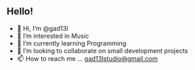## Hello!

- 👋 Hi, I’m @gad13l
- 👀 I’m interested in Music
- 🌱 I’m currently learning Programming
- 💞️ I’m looking to collaborate on small development projects
- 📫 How to reach me ... gad13lstudio@gmail.com

<!---
gad13l/gad13l is a ✨ special ✨ repository because its `README.md` (this file) appears on your GitHub profile.
You can click the Preview link to take a look at your changes.
--->
